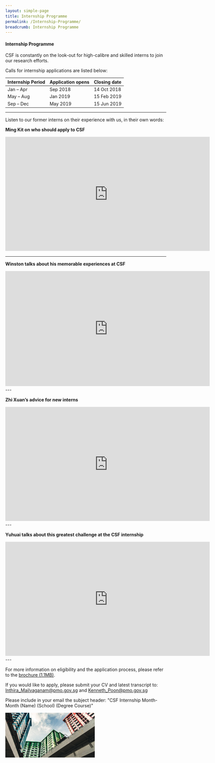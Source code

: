 ```yaml
---
layout: simple-page
title: Internship Programme
permalink: /Internship-Programme/
breadcrumb: Internship Programme
---
```




#### **Internship Programme**

CSF is constantly on the look-out for high-calibre and skilled interns to join our research efforts. 

Calls for internship applications are listed below:

| Internship Period  | Application opens | Closing date |
| ------------- | ------------- | ------------- |
| Jan – Apr  | Sep 2018  | 14 Oct 2018  |
| May – Aug  | Jan 2019  | 15 Feb 2019  |
| Sep – Dec  | May 2019  | 15 Jun 2019  |

---  

Listen to our former interns on their experience with us, in their own words:

**Ming Kit on who should apply to CSF**   

<div class="video-responsive">
<iframe src="https://player.vimeo.com/video/185296342" width="640" height="357" frameborder="0" webkitallowfullscreen mozallowfullscreen allowfullscreen></iframe></div>


---

**Winston talks about his memorable experiences at CSF** 
<div class="video-responsive">
<iframe src="https://player.vimeo.com/video/194625983" width="640" height="360" frameborder="0" allowfullscreen></iframe>
</div>
---

**Zhi Xuan’s advice for new interns**  
<div class="video-responsive">
<iframe src="https://player.vimeo.com/video/185298228" width="640" height="357" frameborder="0" allowfullscreen></iframe> 
</div>
---

**Yuhuai talks about this greatest challenge at the CSF internship**  
<div class="video-responsive">
<iframe src="https://player.vimeo.com/video/185292860" width="640" height="357" frameborder="0" allowfullscreen></iframe>  
</div>
---

For more information on eligibility and the application process, please refer to the [brochure (1.1MB)](https://github.com/isomerpages/isomerpages-csf/raw/master/files/media-centre/internship-programme-2019-brochure.pdf). 

If you would like to apply, please submit your CV and latest transcript to: [Inthira_Mailvaganam@pmo.gov.sg](mailto:Inthira_Mailvaganam@pmo.gov.sg) and [Kenneth_Poon@pmo.gov.sg](mailto:Kenneth_Poon@pmo.gov.sg)

Please include in your email the subject header: 
"CSF Internship Month-Month (Name) (School) (Degree Course)"


<img src="https://github.com/isomerpages/isomerpages-csf/raw/staging/images/CSFBanner.jpg" style="max-width: 280px; max-height: 270px;" alt="Alt text here" />
